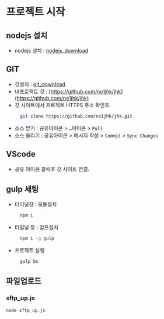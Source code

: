 # 프로젝트 시작

## nodejs 설치
- nodejs 설치 : [nodejs_download](https://nodejs.org/dist/v14.13.0/node-v14.13.0-x64.msi)


## GIT 
- 깃설치 : [git_download](https://git-scm.com/downloads)
- 내프로젝트 깃 : [https://github.com/no1jhk/jhk](https://github.com/no1jhk/jhk)
- 깃 사이트에서 프로젝트 HTTPS 주소 확인후.
  ``` bash
    git clone https://github.com/no1jhk/jhk.git
  ```
- 소스 받기 : 공유아이콘 > `…`아이콘 > `Pull`
- 소스 올리기 : 공유아이콘 > 메시지 작성 > `Commit` > `Sync Changes`

## VScode 
- 공유 아이콘 클릭후 깃 사이트 연결.

## gulp 세팅
- 터미널창 : 모듈설치
  ``` bash
    npm i
  ```
- 터밀널 창 : 걸프설치 
  ``` bash
    npm i -g gulp
  ```
- 프로젝트 실행
  ``` bash
    gulp bs
  ```



## 파일업로드

### sftp_up.js
`node sftp_up.js`
